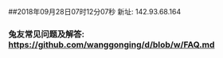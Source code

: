 ##2018年09月28日07时12分07秒 新址: 142.93.68.164
### 兔友常见问题及解答: https://github.com/wanggonging/d/blob/w/FAQ.md
